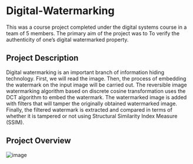 # Digital-Watermarking
This was a course project completed under the digital systems course in a team of 5 members. The primary aim of the project was to To verify the authenticity of one’s digital watermarked property.
## Project Description
Digital watermarking is an important branch of information hiding technology. First, we will read the image. Then, the process of embedding the watermark on the input image will be carried out. The reversible image watermarking algorithm based on discrete cosine transformation uses the DCT algorithm to embed the watermark. The watermarked image is added with filters that will tamper the originally obtained watermarked image. Finally, the filtered watermark is extracted and compared in terms of whether it is tampered or not using Structural Similarity Index Measure (SSIM).
## Project Overview
![image](https://user-images.githubusercontent.com/79503913/205484798-9aa5bb7f-8151-4b18-adc7-d7397ed77654.png)
